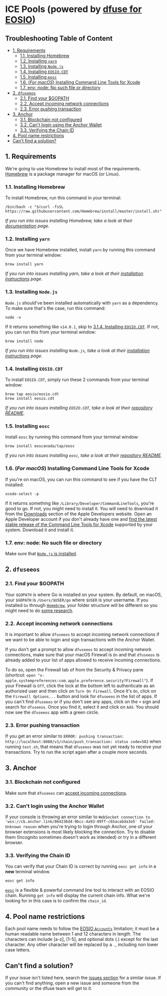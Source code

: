 # ICE Pools (powered by [dfuse for EOSIO](https://github.com/dfuse-io/dfuse-eosio))<!-- omit in toc -->

## Troubleshooting Table of Content<!-- omit in toc -->
- [1. Requirements](#1-requirements)
  - [1.1. Installing Homebrew](#11-installing-homebrew)
  - [1.2. Installing `yarn`](#12-installing-yarn)
  - [1.3. Installing `Node.js`](#13-installing-nodejs)
  - [1.4. Installing `EOSIO.CDT`](#14-installing-eosiocdt)
  - [1.5. Installing `eosc`](#15-installing-eosc)
  - [1.6. (_For macOS_) Installing Command Line Tools for Xcode](#16-for-macos-installing-command-line-tools-for-xcode)
  - [1.7. env: node: No such file or directory](#17-env-node-no-such-file-or-directory)
- [2. `dfuseeos`](#2-dfuseeos)
  - [2.1. Find your $GOPATH](#21-find-your-gopath)
  - [2.2. Accept incoming network connections](#22-accept-incoming-network-connections)
  - [2.3. Error pushing transaction](#23-error-pushing-transaction)
- [3. Anchor](#3-anchor)
  - [3.1. Blockchain not configured](#31-blockchain-not-configured)
  - [3.2. Can't login using the Anchor Wallet](#32-cant-login-using-the-anchor-wallet)
  - [3.3. Verifying the Chain ID](#33-verifying-the-chain-id)
- [4. Pool name restrictions](#4-pool-name-restrictions)
- [Can't find a solution?](#cant-find-a-solution)

## 1. Requirements
We're going to use Homebrew to install most of the requirements. [Homebrew](https://brew.sh/) is a package manager for macOS (or Linux). 

### 1.1. Installing Homebrew
To install Homebrew, run this command in your terminal:
```
/bin/bash -c "$(curl -fsSL https://raw.githubusercontent.com/Homebrew/install/master/install.sh)"
```
_If you run into issues installing Homebrew, take a look at their [documentation](https://docs.brew.sh/) page._

### 1.2. Installing `yarn`
Once we have Homebrew installed, install `yarn` by running this command from your terminal window:
```
brew install yarn
```
_If you run into issues installing yarn, take a look at their [installation instructions](https://classic.yarnpkg.com/en/docs/install) page._

### 1.3. Installing `Node.js`
`Node.js` should've been installed automatically with `yarn` as a dependency. To make sure that's the case, run this command:
```
node -v
```
If it returns something like `v14.0.1`, skip to [3.1.4. Installing `EOSIO.CDT`](#314-installing-eosiocdt). If not, you can run this from your terminal window:
```
brew install node
```
_If you run into issues installing `Node.js`, take a look at their [installation instructions](https://nodejs.org/en/download/package-manager/) page._

### 1.4. Installing `EOSIO.CDT`
To install `EOSIO.CDT`, simply run these 2 commands from your terminal window:
```
brew tap eosio/eosio.cdt
brew install eosio.cdt
```
_If you run into issues installing `EOSIO.CDT`, take a look at their [repository README](https://github.com/EOSIO/eosio.cdt)._

### 1.5. Installing `eosc`
Install `eosc` by running this command from your terminal window:
```
brew install eoscanada/tap/eosc
```
_If you run into issues installing `eosc`, take a look at their [repository README](https://github.com/eoscanada/eosc)._

### 1.6. (_For macOS_) Installing Command Line Tools for Xcode
If you're on macOS, you can run this command to see if you have the CLT installed:
```
xcode-select -p
```
If it returns something like `/Library/Developer/CommandLineTools`, you're good to go. If not, you might need to install it. You will need to download it from the [Downloads](https://developer.apple.com/downloads/) section of the Apple Developers website. Open an Apple Developer account if you don't already have one and [find the latest stable release of the Command Line Tools for Xcode](https://developer.apple.com/download/more/?Search%20Downloads=command%20line%20tools) supported by your system. Download it and install it.

### 1.7. env: node: No such file or directory
Make sure that [`Node.js` is installed](#13-installing-nodejs).

## 2. `dfuseeos`

### 2.1. Find your $GOPATH
Your `$GOPATH` is where Go is installed on your system. By default, on macOS, your `$GOPATH` is `/Users/$USER/go` where `$USER` is your username. If you installed `Go` through [`Homebrew`](https://brew.sh/), your folder structure will be different so you might need to do [some research](https://www.google.com/search?q=homebrew+gopath).

### 2.2. Accept incoming network connections
It is important to allow `dfuseeos` to accept incoming network connections if we want to be able to login and sign transactions with the Anchor Wallet.

If you don't get a prompt to allow `dfuseeos` to accept incoming network connections, make sure that your macOS Firewall is `On` and that `dfuseeos` is already added to your list of apps allowed to receive incoming connections.

To do so, open the Firewall tab of from the Security & Privacy pane (shortcut: `open "x-apple.systempreferences:com.apple.preference.security?Firewall"`). If your Firewall is `Off`, click the lock at the bottom left to authenticate as an authorized user and then click on `Turn On Firewall`. Once it's `On`, click on the `Firewall Options...` button and look for `dfuseeos` in the list of apps. If you can't find `dfuseeos` or if you don't see any apps, click on the `+` sign and search for `dfuseeos`. Once you find it, select it and click on `Add`. You should now see the `dfuseeos` app with a green circle.

### 2.3. Error pushing transaction
If you get an error similar to `ERROR: pushing transaction: http://localhost:8080/v1/chain/push_transaction: status code=502` when running `test.sh`, that means that `dfuseeos` was not yet ready to receive your transactions. Try to run the script again after a couple more seconds.

## 3. Anchor

### 3.1. Blockchain not configured
Make sure that `dfuseeos` can [accept incoming connections](#22-accept-incoming-network-connections).

### 3.2. Can't login using the Anchor Wallet
If your console is throwing an error similar to `WebSocket connection to 'wss://cb.anchor.link/064236d4-9bcc-4a93-89ff-c65acabda3e5' failed: Unknown reason` when you're trying to login through Anchor, one of your browser extensions is most likely blocking the connection. Try to disable them (Incognito sometimes doesn't work as intended) or try in a different browser.

### 3.3. Verifying the Chain ID
You can verify that your Chain ID is correct by running `eosc get info` in a **new** terminal window.

```
eosc get info
```

[`eosc`](https://eosc.app/) is a flexible & powerful command line tool to interact with an EOSIO chain. Running `get info` will display the current chain info. What we're looking for in this case is to confirm the `chain_id`.

## 4. Pool name restrictions
Each pool name needs to follow the [EOSIO `Accounts`](https://developers.eos.io/welcome/latest/protocol/accounts_and_permissions/#2-accounts) limitation; it must be a human readable name between 1 and 12 characters in length. The characters can include [a-z], [1-5], and optional dots (.) except for the last character. Any other character will be replaced by a `.`, including non lower case letters.

## Can't find a solution?
If your issue isn't listed here, search the [issues section](https://github.com/dfuse-io/ice/issues) for a similar issue. If you can't find anything, open a new issue and someone from the community or the dfuse team will get to it.